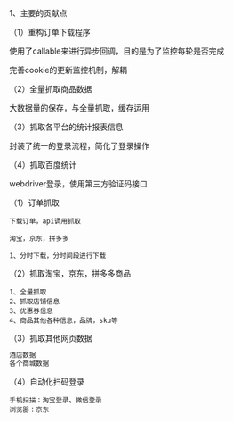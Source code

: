 1、主要的贡献点

（1）重构订单下载程序

使用了callable来进行异步回调，目的是为了监控每轮是否完成

完善cookie的更新监控机制，解耦

（2）全量抓取商品数据

大数据量的保存，与全量抓取，缓存运用

（3）抓取各平台的统计报表信息

封装了统一的登录流程，简化了登录操作

（4）抓取百度统计

webdriver登录，使用第三方验证码接口





（1）订单抓取

```
下载订单，api调用抓取

淘宝，京东，拼多多

1、分时下载，分时间段进行下载
```

（2）抓取淘宝，京东，拼多多商品

```
1、全量抓取
2、抓取店铺信息
3、优惠券信息
4、商品其他各种信息，品牌，sku等
```

（3）抓取其他网页数据

```js
酒店数据
各个商城数据
```

（4）自动化扫码登录

```
手机扫描：淘宝登录、微信登录
浏览器：京东
```


